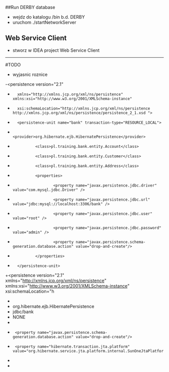 

##Run DERBY database

- wejdz do katalogu /bin b.d. DERBY
- uruchom
    ./startNetworkServer

## Web Service Client

- stworz w IDEA project Web Service Client




------------------------------------------------
#TODO

- wyjasnic roznice


-<persistence version="2.1"
-       xmlns="http://xmlns.jcp.org/xml/ns/persistence" xmlns:xsi="http://www.w3.org/2001/XMLSchema-instance"
-       xsi:schemaLocation="http://xmlns.jcp.org/xml/ns/persistence http://xmlns.jcp.org/xml/ns/persistence/persistence_2_1.xsd ">
-       <persistence-unit name="bank" transaction-type="RESOURCE_LOCAL">
-               <provider>org.hibernate.ejb.HibernatePersistence</provider>
-               <class>pl.training.bank.entity.Account</class>
-               <class>pl.training.bank.entity.Customer</class>
-               <class>pl.training.bank.entity.Address</class>
-               <properties>
-                       <property name="javax.persistence.jdbc.driver" value="com.mysql.jdbc.Driver" />
-                       <property name="javax.persistence.jdbc.url" value="jdbc:mysql://localhost:3306/bank" />
-                       <property name="javax.persistence.jdbc.user" value="root" />
-                       <property name="javax.persistence.jdbc.password" value="admin" />
-                       <property name="javax.persistence.schema-generation.database.action" value="drop-and-create"/>
-               </properties>
-       </persistence-unit>
+<persistence version="2.1" xmlns="http://xmlns.jcp.org/xml/ns/persistence" xmlns:xsi="http://www.w3.org/2001/XMLSchema-instance" xsi:schemaLocation="h
+  <persistence-unit name="bank" transaction-type="JTA">
+    <provider>org.hibernate.ejb.HibernatePersistence</provider>
+    <jta-data-source>jdbc/bank</jta-data-source>
+    <validation-mode>NONE</validation-mode>
+    <properties>
+      <property name="javax.persistence.schema-generation.database.action" value="drop-and-create"/>
+      <property name="hibernate.transaction.jta.platform" value="org.hibernate.service.jta.platform.internal.SunOneJtaPlatform"/>
+    </properties>
+  </persistence-unit>

